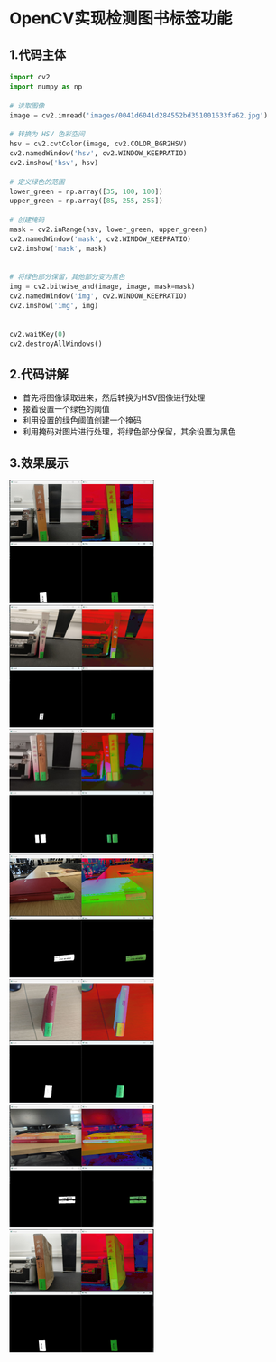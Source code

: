 # OpenCV实现检测图书标签功能

## 1.代码主体

```python 
import cv2
import numpy as np

# 读取图像
image = cv2.imread('images/0041d6041d284552bd351001633fa62.jpg')

# 转换为 HSV 色彩空间
hsv = cv2.cvtColor(image, cv2.COLOR_BGR2HSV)
cv2.namedWindow('hsv', cv2.WINDOW_KEEPRATIO)
cv2.imshow('hsv', hsv)

# 定义绿色的范围
lower_green = np.array([35, 100, 100])
upper_green = np.array([85, 255, 255])

# 创建掩码
mask = cv2.inRange(hsv, lower_green, upper_green)
cv2.namedWindow('mask', cv2.WINDOW_KEEPRATIO)
cv2.imshow('mask', mask)


# 将绿色部分保留，其他部分变为黑色
img = cv2.bitwise_and(image, image, mask=mask)
cv2.namedWindow('img', cv2.WINDOW_KEEPRATIO)
cv2.imshow('img', img)


cv2.waitKey(0)
cv2.destroyAllWindows()


```

## 2.代码讲解

- 首先将图像读取进来，然后转换为HSV图像进行处理
- 接着设置一个绿色的阈值
- 利用设置的绿色阈值创建一个掩码
- 利用掩码对图片进行处理，将绿色部分保留，其余设置为黑色

## 3.效果展示

<img src="./images/0abcb41e28bccb1ba92a6897029f4d3.png" style="zoom:25%;" />

<img src="./images/6a2fbb12284bda24baa861820916fd5.png" style="zoom:25%;" />

<img src="./images/6f077fc7b8ca9df5c812e1a7d1f6045.png" style="zoom: 25%;" />

<img src="./images/08c0029160454bb736847e1d23989db.png" style="zoom:25%;" />

<img src="./images/6323e594b6a33b419a35fc8166d8b71.png" style="zoom:25%;" />

<img src="./images/8276bed3af740df6ec98e97d87fd3e3.png" style="zoom:25%;" />

<img src="./images/9298f81dec13b2fd46eac49e916278f.png" style="zoom:25%;" />
